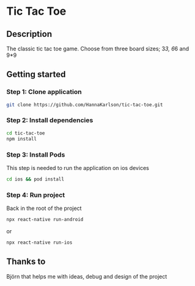 # Tic Tac Toe

## Description

The classic tic tac toe game. Choose from three board sizes; 3*3, 6*6 and 9*9

## Getting started

### Step 1: Clone application
```bash
git clone https://github.com/HannaKarlson/tic-tac-toe.git
```

### Step 2: Install dependencies

```bash
cd tic-tac-toe
npm install
```

### Step 3: Install Pods

This step is needed to run the application on ios devices

```bash
cd ios && pod install
```

### Step 4: Run project

Back in the root of the project

```bash
npx react-native run-android
```

or

```bash
npx react-native run-ios
```

## Thanks to

Björn that helps me with ideas, debug and design of the project
